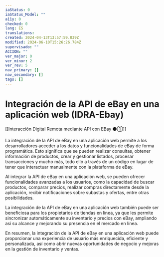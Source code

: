 ```yaml
---
iaStatus: 0
iaStatus_Model: ""
a11y: 0
checked: 0
lang: ES
translations: 
created: 2024-04-13T13:57:59.039Z
modified: 2024-06-10T15:26:26.784Z
supervisado: ""
ACCION: ""
ver_major: 0
ver_minor: 2
ver_rev: 5
nav_primary: []
nav_secondary: []
tags: []
---
```

# Integración de la API de eBay en una aplicación web (IDRA-Ebay)

[[Interacción Digital Remota mediante API con EBay ⚫①]]

La integración de la API de eBay en una aplicación web permite a los desarrolladores acceder a los datos y funcionalidades de eBay de forma programática. Esto significa que se pueden realizar consultas, obtener información de productos, crear y gestionar listados, procesar transacciones y mucho más, todo ello a través de un código en lugar de tener que interactuar manualmente con la plataforma de eBay.

Al integrar la API de eBay en una aplicación web, se pueden ofrecer funcionalidades avanzadas a los usuarios, como la capacidad de buscar productos, comparar precios, realizar compras directamente desde la aplicación, recibir notificaciones sobre subastas y ofertas, entre otras posibilidades.

La integración de la API de eBay en una aplicación web también puede ser beneficiosa para los propietarios de tiendas en línea, ya que les permite sincronizar automáticamente su inventario y precios con eBay, ampliando así su alcance y mejorando su presencia en el mercado en línea.

En resumen, la integración de la API de eBay en una aplicación web puede proporcionar una experiencia de usuario más enriquecida, eficiente y personalizada, así como abrir nuevas oportunidades de negocio y mejoras en la gestión de inventario y ventas.
